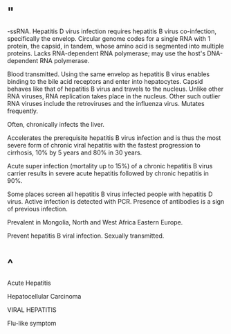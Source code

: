 # "

-ssRNA.
Hepatitis D virus infection requires hepatitis B virus co-infection, specifically the envelop.
Circular genome codes for a single RNA with 1 protein, the capsid, in tandem, whose amino acid is segmented into multiple proteins.
Lacks RNA-dependent RNA polymerase; may use the host's DNA-dependent RNA polymerase.

Blood transmitted.
Using the same envelop as hepatitis B virus enables binding to the bile acid receptors and enter into hepatocytes.
Capsid behaves like that of hepatitis B virus and travels to the nucleus.
Unlike other RNA viruses, RNA replication takes place in the nucleus.
Other such outlier RNA viruses include the retroviruses and the influenza virus.
Mutates frequently.

Often, chronically infects the liver.

Accelerates the prerequisite hepatitis B virus infection and is thus the most severe form of chronic viral hepatitis with the fastest progression to cirrhosis, 10% by 5 years and 80% in 30 years.

Acute super infection (mortality up to 15%) of a chronic hepatitis B virus carrier results in severe acute hepatitis followed by chronic hepatitis in 90%.

Some places screen all hepatitis B virus infected people with hepatitis D virus.
Active infection is detected with PCR.
Presence of antibodies is a sign of previous infection.

Prevalent in Mongolia, North and West Africa Eastern Europe.

Prevent hepatitis B viral infection.
Sexually transmitted.

# ^

Acute Hepatitis

Hepatocellular Carcinoma

VIRAL HEPATITIS

Flu-like symptom
